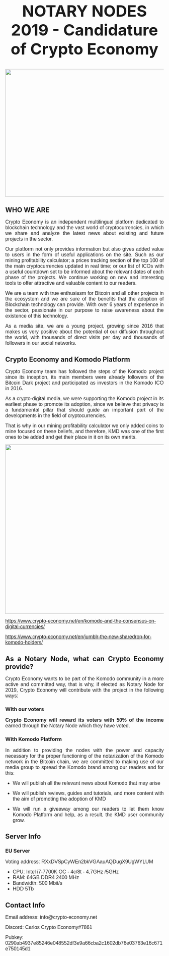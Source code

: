 <h1 style="text-align: center; font-size: 50px;" align="justify"><strong>NOTARY NODES 2019 - Candidature of Crypto Economy</strong></h1>
<a href="https://www.crypto-economy.net/wp-content/uploads/2019/04/NOTARY-NODE.jpg"><img class="aligncenter wp-image-163365" src="https://www.crypto-economy.net/wp-content/uploads/2019/04/NOTARY-NODE-1024x460.jpg" alt="" width="900" height="405" /></a>
<h2 align="justify"><strong>WHO WE ARE</strong></h2>
<p align="justify"><span style="color: #222222;"><span style="font-family: Verdana, Geneva, sans-serif;"><span style="font-size: medium;">Crypto Economy is an independent multilingual platform dedicated to blockchain technology and the vast world of cryptocurrencies, in which we share and analyze the latest news about existing and future projects in the sector.</span></span></span></p>
<p align="justify"><span style="color: #222222;"><span style="font-family: Verdana, Geneva, sans-serif;"><span style="font-size: medium;">Our platform not only provides information but also gives added value to users in the form of useful applications on the site. Such as our mining profitability calculator; a prices tracking section of the top 100 of the main cryptocurrencies updated in real time; or our list of ICOs with a useful countdown set to be informed about the relevant dates of each phase of the projects. We continue working on new and interesting tools to offer attractive and valuable content to our readers.</span></span></span></p>
<p align="justify"><span style="color: #222222;"><span style="font-family: Verdana, Geneva, sans-serif;"><span style="font-size: medium;">We are a team with true enthusiasm for Bitcoin and all other projects in the ecosystem and we are sure of the benefits that the adoption of Blockchain technology can provide. With over 6 years of experience in the sector, passionate in our purpose to raise awareness about the existence of this technology.</span></span></span></p>
<p align="justify"><span style="color: #222222;"><span style="font-family: Verdana, Geneva, sans-serif;"><span style="font-size: medium;">As a media site, we are a young project, growing since 2016 that makes us very positive about the potential of our diffusion throughout the world, with thousands of direct visits per day and thousands of followers in our social networks.</span></span></span></p>

<h2 align="justify"><strong>Crypto Economy and Komodo Platform</strong></h2>
<p align="justify"><span style="color: #222222;"><span style="font-family: Verdana, Geneva, sans-serif;"><span style="font-size: medium;">Crypto Economy team has followed the steps of the Komodo project since its inception, its main members were already followers of the Bitcoin Dark project and participated as investors in the Komodo ICO in 2016.</span></span></span></p>
<p align="justify"><span style="color: #222222;"><span style="font-family: Verdana, Geneva, sans-serif;"><span style="font-size: medium;">As a crypto-digital media, we were supporting the Komodo project in its earliest phase to promote its adoption, since we believe that privacy is a fundamental pillar that should guide an important part of the developments in the field of cryptocurrencies.</span></span></span></p>
<p align="justify"><span style="color: #222222;"><span style="font-family: Verdana, Geneva, sans-serif;"><span style="font-size: medium;">That is why in our mining profitability calculator we only added coins to mine focused on these beliefs, and therefore, KMD was one of the first ones to be added and get their place in it on its own merits.</span></span></span></p>
<p align="justify"><a href="https://www.crypto-economy.net/wp-content/uploads/2019/04/Profitability.jpg"><img class="aligncenter wp-image-163379 size-full" src="https://www.crypto-economy.net/wp-content/uploads/2019/04/Profitability.jpg" alt="" width="696" height="537" /></a></p>
<p align="justify"><span style="color: #222222;"><span style="font-family: Verdana, Geneva, sans-serif;"><span style="font-size: medium;"><a href="https://www.crypto-economy.net/en/komodo-and-the-consensus-on-digital-currencies/">https://www.crypto-economy.net/en/komodo-and-the-consensus-on-digital-currencies/</a></span></span></span></p>
<p align="justify"><span style="color: #222222;"><span style="font-family: Verdana, Geneva, sans-serif;"><span style="font-size: medium;"><a href="https://www.crypto-economy.net/en/jumblr-the-new-sharedrop-for-komodo-holders/">https://www.crypto-economy.net/en/jumblr-the-new-sharedrop-for-komodo-holders/</a></span></span></span></p>

<h2 align="justify"><strong>As a Notary Node, what can Crypto Economy provide?</strong></h2>
<p align="justify"><span style="color: #222222;"><span style="font-family: Verdana, Geneva, sans-serif;"><span style="font-size: large;"><span style="font-size: medium;">Crypto Economy wants to be part of the Komodo community in a more active and committed way, that is why, if elected as Notary Node for 2019, Crypto Economy will contribute with the project in the following way</span><span style="font-size: medium;">s</span><span style="font-size: medium;">:</span></span></span></span></p>

<h3 align="justify"><strong>With our voters</strong></h3>
<p align="justify"><span style="color: #222222;"><span style="font-family: Verdana, Geneva, sans-serif;"><span style="font-size: large;"><b><span style="font-size: medium;">Crypto Economy will reward its voters with 50% of the income</span></b><span style="font-size: medium;"> earned through the Notary Node </span><span style="font-size: medium;">which they have voted</span><span style="font-size: medium;">.</span></span></span></span></p>

<h3 align="justify"><strong>With Komodo Platform</strong></h3>
<p align="justify"><span style="color: #222222;"><span style="font-family: Verdana, Geneva, sans-serif;"><span style="font-size: medium;">In addition to providing the nodes with the power and capacity necessary for the proper functioning of the notarization of the Komodo network in the Bitcoin chain, we are committed to making use of our media group to spread the Komodo brand among our readers and for this:</span></span></span></p>

<ul>
 	<li>
<p align="justify"><span style="color: #222222;"><span style="font-family: Verdana, Geneva, sans-serif;"><span style="font-size: medium;">W</span></span></span><span style="color: #222222;"><span style="font-family: Verdana, Geneva, sans-serif;"><span style="font-size: medium;">e will publish all the relevant news about Komodo that may arise</span></span></span></p>
</li>
 	<li>
<p align="justify"><span style="color: #222222;"><span style="font-family: Verdana, Geneva, sans-serif;"><span style="font-size: medium;">We will publish </span></span></span><span style="color: #222222;"><span style="font-family: Verdana, Geneva, sans-serif;"><span style="font-size: medium;">r</span></span></span><span style="color: #222222;"><span style="font-family: Verdana, Geneva, sans-serif;"><span style="font-size: medium;">eviews, guides and tutorials, and more content with the aim of promoting the adoption of </span></span></span><span style="color: #222222;"><span style="font-family: Verdana, Geneva, sans-serif;"><span style="font-size: medium;">KMD</span></span></span></p>
</li>
 	<li>
<p align="justify"><span style="color: #222222;"><span style="font-family: Verdana, Geneva, sans-serif;"><span style="font-size: medium;">W</span></span></span><span style="color: #222222;"><span style="font-family: Verdana, Geneva, sans-serif;"><span style="font-size: medium;">e will run a giveaway among our readers to let them know Komodo Platform </span></span></span><span style="color: #222222;"><span style="font-family: Verdana, Geneva, sans-serif;"><span style="font-size: medium;">and help, as a result, the KMD user community grow.</span></span></span></p>
</li>
</ul>
<h2 align="justify"><strong>Server Info</strong></h2>
<h3 align="justify"><strong>EU Server</strong></h3>
<p align="justify"><span style="color: #222222;"><span style="font-family: Verdana, Geneva, sans-serif;"><span style="font-size: medium;">Voting address: RXxDVSpCyWEn2bkVGAauAQDugX9UgWYLUM</span></span></span></p>

<ul>
 	<li><span style="color: #222222;"><span style="font-family: Verdana, Geneva, sans-serif;"><span style="font-size: medium;">CPU: Intel i7-7700K OC - 4c/8t - 4,7GHz /5GHz</span></span></span></li>
 	<li><span style="color: #222222;"><span style="font-family: Verdana, Geneva, sans-serif;"><span style="font-size: medium;">RAM: 64GB DDR4 2400 MHz</span></span></span></li>
 	<li><span style="color: #222222;"><span style="font-family: Verdana, Geneva, sans-serif;"><span style="font-size: medium;">Bandwidth: 500 Mbit/s </span></span></span></li>
 	<li><span style="color: #222222;"><span style="font-family: Verdana, Geneva, sans-serif;"><span style="font-size: medium;">HDD 5Tb</span></span></span></li>
</ul>
</ul>
<h2 align="justify"><strong>Contact Info</strong></h2>
<p align="justify"><span style="color: #222222;"><span style="font-family: Verdana, Geneva, sans-serif;"><span style="font-size: medium;">Email address: info@crypto-economy.net</span></span></span></p>
<p align="justify"><span style="color: #222222;"><span style="font-family: Verdana, Geneva, sans-serif;"><span style="font-size: medium;">Discord: Carlos Crypto Economy#7861</span></span></span></p>
<p align="justify"><span style="color: #222222;"><span style="font-family: Verdana, Geneva, sans-serif;"><span style="font-size: medium;">Pubkey: 0290ab4937e85246e048552df3e9a66cba2c1602db76e03763e16c671e750145d1 </span></span></span></p>
